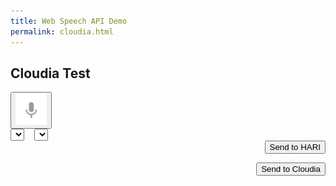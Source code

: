 ```yaml
---
title: Web Speech API Demo
permalink: cloudia.html
---
```


<link href="/css/cloudia.css" rel="stylesheet">

## Cloudia Test

<div>
  <p id="info_message"></p>
</div>

<div class="right">
  <button id="start_button" onclick="startButton(event)">
    <img id="start_img" src="/images/mic.gif" alt="Start"></button>
</div>

<div id="results">
  <span id="final_span" class="final"></span>
  <span id="interim_span" class="interim"></span>
</div>

<div class="center">
  <div id="div_language">
    <select id="select_language" onchange="updateCountry()"></select>
    &nbsp;&nbsp;
    <select id="select_dialect"></select>
  </div>
</div>

<div style="text-align:right">
    <button id="hari_button" class="button" onclick="sendHari()">Send to HARI</button>
</div>

<p></p>

<div id="response">
  <span id="hari_response_span" class="final"></span>
</div>

<p></p>

<div style="text-align:right">
    <button id="cloudia_button" class="button" onclick="sendCloudia()">Send to Cloudia</button>
</div>
<script src="/js/cloudia.js"></script>
